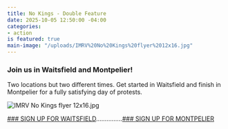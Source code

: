 ```yaml
---
title: No Kings - Double Feature
date: 2025-10-05 12:50:00 -04:00
categories:
- action
is featured: true
main-image: "/uploads/IMRV%20No%20Kings%20flyer%2012x16.jpg"
---
```


### Join us in Waitsfield and Montpelier!

Two locations but two different times.  Get started in Waitsfield and finish in Montpelier for a fully satisfying day of protests.

![IMRV No Kings flyer 12x16.jpg](/uploads/IMRV%20No%20Kings%20flyer%2012x16.jpg) 

[### SIGN UP FOR WAITSFIELD](https://www.mobilize.us/nokings/event/850872/?emci=670951f9-2c9e-f011-8e61-6045bded8ba4&emdi=ff4b9cf2-9ba0-f011-8e61-6045bded8ba4&ceid=2500793)...............[### SIGN UP FOR MONTPELIER](https://www.mobilize.us/nokings/event/844078/?emci=670951f9-2c9e-f011-8e61-6045bded8ba4&emdi=ff4b9cf2-9ba0-f011-8e61-6045bded8ba4&ceid=2500793) 